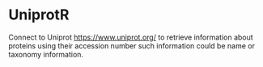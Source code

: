 # UniprotR
Connect to Uniprot <https://www.uniprot.org/> to retrieve information about proteins using their accession 
number such information could be name or taxonomy information.
